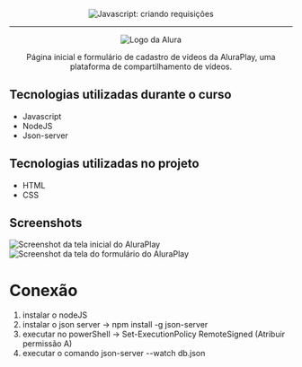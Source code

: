 <p align="center"> <img src="https://imgur.com/J3hD21O.png" alt="Javascript: criando requisições"> </p>

<hr>

<p align="center"> <img src="https://github.com/MonicaHillman/aluraplay-requisicoes/blob/main/img/logo.png" alt="Logo da Alura"> </p>
<p align="center">Página inicial e formulário de cadastro de vídeos da AluraPlay, uma plataforma de compartilhamento de vídeos.</p>

## Tecnologias utilizadas durante o curso
* Javascript
* NodeJS
* Json-server

## Tecnologias utilizadas no projeto
* HTML
* CSS

## Screenshots
![Screenshot da tela inicial do AluraPlay](https://imgur.com/aymxEsh.png)
![Screenshot da tela do formulário do AluraPlay](https://imgur.com/ShNADf2.png)


# Conexão
<ol>
    <li>instalar o nodeJS</li>
    <li>instalar o json server -> npm install -g json-server</li>
    <li>executar no powerShell -> Set-ExecutionPolicy RemoteSigned (Atribuir permissão A)</li>
    <li>executar o comando json-server --watch db.json</li>
</ol>

